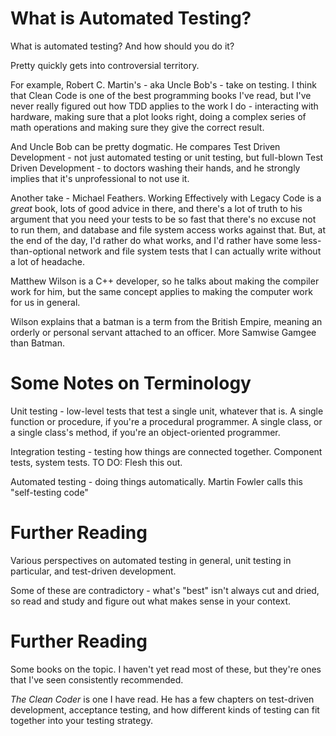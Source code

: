 # What is Automated Testing?

What is automated testing? And how should you do it?

Pretty quickly gets into controversial territory.

For example, Robert C. Martin's - aka Uncle Bob's - take on testing.  I think that Clean Code is one of the best programming books I've read, but I've never really figured out how TDD applies to the work I do - interacting with hardware, making sure that a plot looks right, doing a complex series of math operations and making sure they give the correct result.

And Uncle Bob can be pretty dogmatic.  He compares Test Driven Development - not just automated testing or unit testing, but full-blown Test Driven Development - to doctors washing their hands, and he strongly implies that it's unprofessional to not use it.

Another take - Michael Feathers. Working Effectively with Legacy Code is a _great_ book, lots of good advice in there, and there's a lot of truth to his argument that you need your tests to be so fast that there's no excuse not to run them, and database and file system access works against that.  But, at the end of the day, I'd rather do what works, and I'd rather have some less-than-optional network and file system tests that I can actually write without a lot of headache.

Matthew Wilson is a C++ developer, so he talks about making the compiler work for him, but the same concept applies to making the computer work for us in general.

Wilson explains that a batman is a term from the British Empire, meaning an orderly or personal servant attached to an officer.  More Samwise Gamgee than Batman.

# Some Notes on Terminology

Unit testing - low-level tests that test a single unit, whatever that is.  A single function or procedure, if you're a procedural programmer.  A single class, or a single class's method, if you're an object-oriented programmer.

Integration testing - testing how things are connected together.  Component tests, system tests.  TO DO: Flesh this out.

Automated testing - doing things automatically.  Martin Fowler calls this "self-testing code"

# Further Reading

Various perspectives on automated testing in general, unit testing in particular, and test-driven development.

Some of these are contradictory - what's "best" isn't always cut and dried, so read and study and figure out what makes sense in your context.

# Further Reading

Some books on the topic.  I haven't yet read most of these, but they're ones that I've seen consistently recommended.

_The Clean Coder_ is one I have read. He has a few chapters on test-driven development, acceptance testing, and how different kinds of testing can fit together into your testing strategy.
